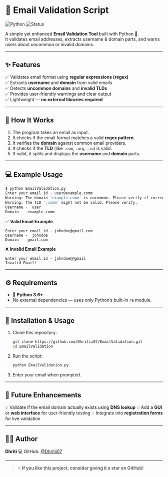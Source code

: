 # 📧 Email Validation Script  

![Python](https://img.shields.io/badge/Python-3.6%2B-blue?logo=python&logoColor=white)
![Status](https://img.shields.io/badge/Status-Stable-success)

A simple yet enhanced **Email Validation Tool** built with Python 🐍.  
It validates email addresses, extracts username & domain parts, and warns users about uncommon or invalid domains.

---

## ✨ Features  

✅ Validates email format using **regular expressions (regex)**  
✅ Extracts **username** and **domain** from valid emails  
✅ Detects **uncommon domains** and **invalid TLDs**  
✅ Provides user-friendly warnings and clear output  
✅ Lightweight — **no external libraries required**

---

## 🧠 How It Works  

1. The program takes an email as input.  
2. It checks if the email format matches a valid **regex pattern**.  
3. It verifies the **domain** against common email providers.  
4. It checks if the **TLD** (like `.com`, `.org`, `.io`) is valid.  
5. If valid, it splits and displays the **username** and **domain** parts.

---

## 💻 Example Usage  

```bash
$ python EmailValidation.py
Enter your email id - user@example.comm
Warning: The domain 'example.comm' is uncommon. Please verify if correct.
Warning: The TLD '.comm' might not be valid. Please verify.
Username -  user
Domain -  example.comm
````

✅ **Valid Email Example**

```
Enter your email id - johndoe@gmail.com
Username -  johndoe
Domain -  gmail.com
```

❌ **Invalid Email Example**

```
Enter your email id - johndoe@@gmail
Invalid Email!
```

---

## ⚙️ Requirements

* 🐍 **Python 3.6+**
* No external dependencies — uses only Python’s built-in `re` module.

---

## 🚀 Installation & Usage

1. Clone this repository:

   ```bash
   git clone https://github.com/Dhritii07/EmailValidation.git
   cd EmailValidation
   ```
2. Run the script:

   ```bash
   python EmailValidation.py
   ```
3. Enter your email when prompted.

---

## 🔮 Future Enhancements

💡 Validate if the email domain actually exists using **DNS lookup**
💡 Add a **GUI** or **web interface** for user-friendly testing
💡 Integrate into **registration forms** for live validation

---

## 🧑‍💻 Author

**Dhriti**
💻 GitHub: [@Dhritii07](https://github.com/Dhritii07)

---

> ⭐ **If you like this project, consider giving it a star on GitHub!**


